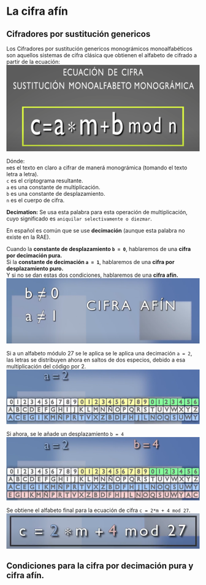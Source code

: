 # La cifra afín

## Cifradores por sustitución genericos
Los Cifradores por sustitución genericos monográmicos monoalfabéticos son aquellos sistemas de cifra clásica que obtienen el alfabeto de cifrado a partir de la ecuación:  
![ALfabeto de crifrado de los Cifradores por sustitución genericos](capturas/ecuacion-cifra-sustitucion-monoalfabetica-monogramica.png)

Dónde:  
`m`es el texto en claro a cifrar de manerá monográmica (tomando el texto letra a letra).  
`c` es el criptograma resultante.  
`a` es una constante de multiplicación.  
`b` es una constante de desplazamiento.  
`n` es el cuerpo de cifra.



**Decimation:** Se usa esta palabra para esta operación de multiplicación, cuyo significado es `aniquilar selectivamente o diezmar`.

En español es común que se use **decimación** (aunque esta palabra no existe en la RAE).

Cuando la **constante de desplazamiento `b = 0`**, hablaremos de una **cifra por decimación pura.**  
Si la **constante de decimación `a = 1`**, hablaremos de una **cifra por desplazamiento puro.**  
Y si no se dan estas dos condiciones, hablaremos de una **cifra afín.**  
![cifra afin](capturas/cifra-afin.png)


Si a un alfabeto módulo 27 se le aplica se le aplica una decimación `a = 2`, las letras se distribuyen ahora en saltos de dos especios, debido a esa multiplicación del código por 2.  
![cifra afin](capturas/cifra-afin-2.png)

Si ahora, se le añade un desplazamiento `b = 4`   
![cifra afin](capturas/cifra-afin-3.png)

Se obtiene el alfabeto final para la ecuación de cifra `c = 2*m + 4 mod 27`.
![cifra afin](capturas/cifra-afin-4.png)


## Condiciones para la cifra por decimación pura y cifra afín.
